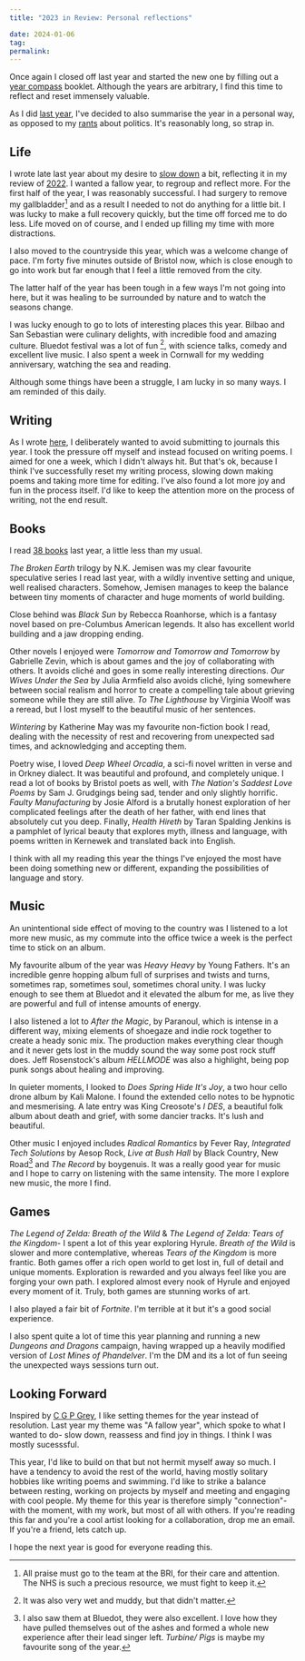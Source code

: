 ```yaml
---
title: "2023 in Review: Personal reflections"

date: 2024-01-06
tag: 
permalink:
---
```


Once again I closed off last year and started the new one by filling out a [year compass](https://yearcompass.com/) booklet. Although the years are arbitrary, I find this time to reflect and reset immensely valuable. 

As I did [last year](https://www.davidralphlewis.co.uk/2022-in-review-personal-reflections/), I've decided to also summarise the year in a personal way, as opposed to my [rants](https://www.davidralphlewis.co.uk//2023-in-review) about politics. It's reasonably long, so strap in.

## Life

I wrote late last year about my desire to [slow down](https://www.davidralphlewis.co.uk/slowing-down/) a bit, reflecting it in my review of [2022](https://www.davidralphlewis.co.uk/2022-in-review-personal-reflections/). I wanted a fallow year, to regroup and reflect more. For the first half of the year, I was reasonably successful. I had surgery to remove my gallbladder[^1] and as a result I needed to not do anything for a little bit. I was lucky to make a full recovery quickly, but the time off forced me to do less. Life moved on of course, and I ended up filling my time with more distractions. 

I also moved to the countryside this year, which was a welcome change of pace. I'm forty five minutes outside of Bristol now, which is close enough to go into work but far enough that I feel a little removed from the city. 

The latter half of the year has been tough in a few ways I'm not going into here, but it was healing to be surrounded by nature and to watch the seasons change. 

I was lucky enough to go to lots of interesting places this year. Bilbao and San Sebastian were culinary delights, with incredible food and amazing culture. Bluedot festival was a lot of fun [^2], with science talks, comedy and excellent live music. I also spent a week in Cornwall for my wedding anniversary, watching the sea and reading. 

Although some things have been a struggle, I am lucky in so many ways. I am reminded of this daily.

## Writing

As I wrote [here](https://www.davidralphlewis.co.uk/on-submissions/), I deliberately wanted to avoid submitting to journals this year. I took the pressure off myself and instead focused on writing poems. I aimed for one a week, which I didn't always hit. But that's ok, because I think I've successfully reset my writing process, slowing down making poems and taking more time for editing. I've also found a lot more joy and fun in the process itself. I'd like to keep the attention more on the process of writing, not the end result. 

## Books

I read [38 books](https://notes.davidralphlewis.co.uk/books23) last year, a little less than my usual.

*The Broken Earth* trilogy by N.K. Jemisen was my clear favourite speculative series I read last year, with a wildly inventive setting and unique, well realised characters. Somehow, Jemisen manages to keep the balance between tiny moments of character and huge moments of world building. 

Close behind was *Black Sun* by Rebecca Roanhorse, which is a fantasy novel based on pre-Columbus American legends. It also has excellent world building and a jaw dropping ending. 

Other novels I enjoyed were *Tomorrow and Tomorrow and Tomorrow* by Gabrielle Zevin, which is about games and the joy of collaborating with others. It avoids cliché and goes in some really interesting directions. *Our Wives Under the Sea* by Julia Armfield also avoids cliché, lying somewhere between social realism and horror to create a compelling tale about grieving someone while they are still alive. *To The Lighthouse* by Virginia Woolf was a reread, but I lost myself to the beautiful music of her sentences. 

*Wintering* by Katherine May was my favourite non-fiction book I read, dealing with the necessity of rest and recovering from unexpected sad times, and acknowledging and accepting them. 

Poetry wise, I loved *Deep Wheel Orcadia*, a sci-fi novel written in verse and in Orkney dialect. It was beautiful and profound, and completely unique. I read a lot of books by Bristol poets as well, with *The Nation's Saddest Love Poems* by Sam J. Grudgings being sad, tender and only slightly horrific. *Faulty Manufacturing* by Josie Alford is a brutally honest exploration of her complicated feelings after the death of her father, with end lines that absolutely cut you deep. Finally, *Health Hireth* by Taran Spalding Jenkins is a pamphlet of lyrical beauty that explores myth, illness and language, with poems written in Kernewek and translated back into English. 

I think with all my reading this year the things I've enjoyed the most have been doing something new or different, expanding the possibilities of language and story. 

## Music

An unintentional side effect of moving to the country was I listened to a lot more new music, as my commute into the office twice a week is the perfect time to stick on an album.

My favourite album of the year was *Heavy Heavy* by Young Fathers. It's an incredible genre hopping album full of surprises and twists and turns, sometimes rap, sometimes soul, sometimes choral unity. I was lucky enough to see them at Bluedot and it elevated the album for me, as live they are powerful and full of intense amounts of energy.

I also listened a lot to *After the Magic*, by Paranoul, which is intense in a different way, mixing elements of shoegaze and indie rock together to create a heady sonic mix. The production makes everything clear though and it never gets lost in the muddy sound the way some post rock stuff does. Jeff Rosenstock's album *HELLMODE* was also a highlight, being pop punk songs about healing and improving. 

In quieter moments, I looked to *Does Spring Hide It's Joy*,  a two hour cello drone album by Kali Malone. I found the extended cello notes to be hypnotic and mesmerising. A late entry was King Creosote's *I DES*, a beautiful folk album about death and grief, with some dancier tracks. It's lush and beautiful.

Other music I enjoyed includes *Radical Romantics* by Fever Ray, *Integrated Tech Solutions* by Aesop Rock, *Live at Bush Hall* by Black Country, New Road[^3] and *The Record* by boygenuis. It was a really good year for music and I hope to carry on listening with the same intensity. The more I explore new music, the more I find. 

## Games 

 *The Legend of Zelda: Breath of the Wild*  & *The Legend of Zelda: Tears of the Kingdom*-  I spent a lot of this year exploring Hyrule. *Breath of the Wild* is slower and more contemplative, whereas *Tears of the Kingdom* is more frantic. Both games offer a rich open world to get lost in, full of detail and unique moments. Exploration is rewarded and you always feel like you are forging your own path. I explored almost every nook of Hyrule and enjoyed every moment of it. Truly, both games are stunning works of art. 

 I also played a fair bit of *Fortnite*. I'm terrible at it but it's a good social experience. 

 I also spent quite a lot of time this year planning and running a new *Dungeons and Dragons* campaign, having wrapped up a heavily modified version of *Lost Mines of Phandelver*. I'm the DM and its a lot of fun seeing the unexpected ways sessions turn out. 

## Looking Forward

Inspired by [C G P Grey](https://www.youtube.com/watch?v=NVGuFdX5guE), I like setting themes for the year instead of resolution. Last year my theme was "A fallow year", which spoke to what I wanted to do- slow down, reassess and find joy in things. I think I was mostly sucesssful. 

This year, I'd like to build on that but not hermit myself away so much. I have a tendency to avoid the rest of the world, having mostly solitary hobbies like writing poems and swimming. I'd like to strike a balance between resting, working on projects by myself and meeting and engaging with cool people. My theme for this year is therefore simply "connection"- with the moment, with my work, but most of all with others. If you're reading this far and you're a cool artist looking for a collaboration, drop me an email. If you're a friend, lets catch up.

I hope the next year is good for everyone reading this. 

[^1]: All praise must go to the team at the BRI, for their care and attention. The NHS is such a precious resource, we must fight to keep it. 
[^2]: It was also very wet and muddy, but that didn't matter. 
[^3]: I also saw them at Bluedot, they were also excellent. I love how they have pulled themselves out of the ashes and formed a whole new experience after their lead singer left. *Turbine/ Pigs* is maybe my favourite song of the year.